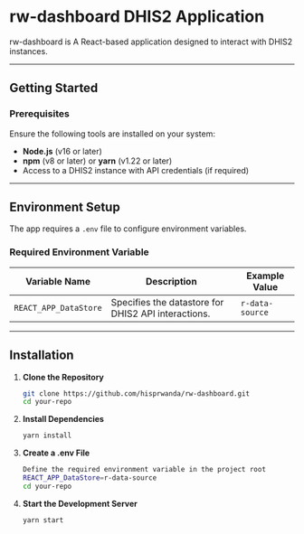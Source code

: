 # rw-dashboard DHIS2 Application

rw-dashboard is A React-based application designed to interact with DHIS2 instances. 

---

## Getting Started

### Prerequisites
Ensure the following tools are installed on your system:
- **Node.js** (v16 or later)
- **npm** (v8 or later) or **yarn** (v1.22 or later)
- Access to a DHIS2 instance with API credentials (if required)

---

## Environment Setup

The app requires a `.env` file to configure environment variables.

### Required Environment Variable

| Variable Name       | Description                                | Example Value    |
|---------------------|--------------------------------------------|------------------|
| `REACT_APP_DataStore` | Specifies the datastore for DHIS2 API interactions. | `r-data-source`  |

---

## Installation

1. **Clone the Repository**  
   ```bash
   git clone https://github.com/hisprwanda/rw-dashboard.git
   cd your-repo

2. **Install Dependencies**  
   ```bash
   yarn install

3. **Create a .env File**  
   ```bash
   Define the required environment variable in the project root
   REACT_APP_DataStore=r-data-source
   cd your-repo

4. **Start the Development Server**  
   ```bash
   yarn start
